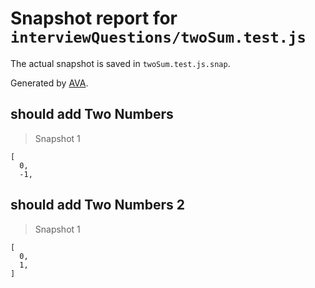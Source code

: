 # Snapshot report for `interviewQuestions/twoSum.test.js`

The actual snapshot is saved in `twoSum.test.js.snap`.

Generated by [AVA](https://ava.li).

## should add Two Numbers

> Snapshot 1

    [
      0,
      -1,
    

## should add Two Numbers 2

> Snapshot 1

    [
      0,
      1,
    ]